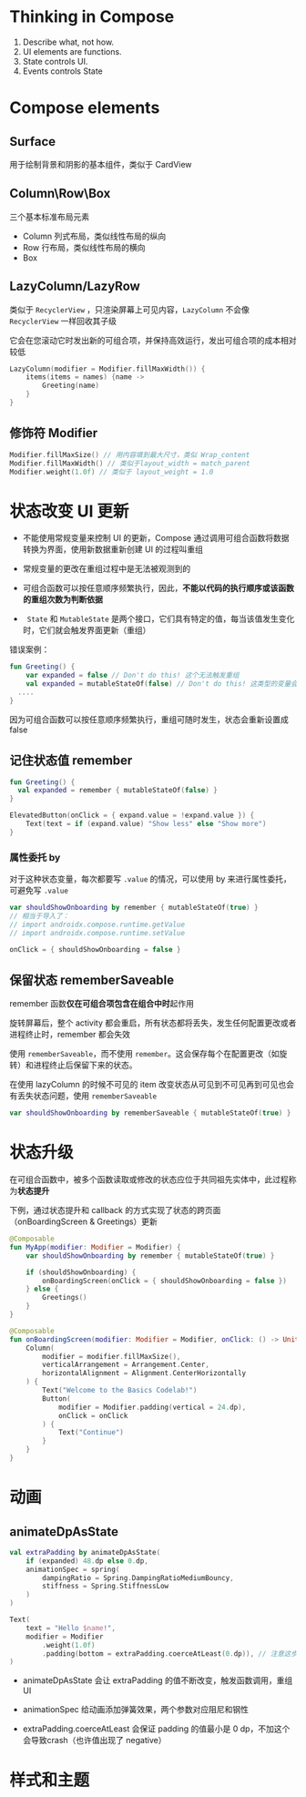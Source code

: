 # Thinking in Compose

1. Describe what, not how.	
2. UI elements are functions.
3. State controls UI.
4. Events controls State



# Compose elements

## Surface 

用于绘制背景和阴影的基本组件，类似于 CardView



## Column\Row\Box

三个基本标准布局元素

- Column 列式布局，类似线性布局的纵向
- Row 行布局，类似线性布局的横向
- Box



## LazyColumn/LazyRow

类似于  `RecyclerView` ，只渲染屏幕上可见内容，`LazyColumn` 不会像 `RecyclerView` 一样回收其子级

它会在您滚动它时发出新的可组合项，并保持高效运行，发出可组合项的成本相对较低

```Kotlin
LazyColumn(modifier = Modifier.fillMaxWidth()) {
    items(items = names) {name ->
        Greeting(name)
    }
}
```





## 修饰符 Modifier

```kotlin
Modifier.fillMaxSize() // 用内容填到最大尺寸，类似 Wrap_content
Modifier.fillMaxWidth() // 类似于layout_width = match_parent
Modifier.weight(1.0f) // 类似于 layout_weight = 1.0
```



# 状态改变 UI 更新

- 不能使用常规变量来控制 UI 的更新，Compose 通过调用可组合函数将数据转换为界面，使用新数据重新创建 UI 的过程叫重组

- 常规变量的更改在重组过程中是无法被观测到的

- 可组合函数可以按任意顺序频繁执行，因此，**不能以代码的执行顺序或该函数的重组次数为判断依据**
- ` State` 和 `MutableState` 是两个接口，它们具有特定的值，每当该值发生变化时，它们就会触发界面更新（重组）

错误案例：

```kotlin
fun Greeting() {
	var expanded = false // Don't do this! 这个无法触发重组
	val expanded = mutableStateOf(false) // Don't do this! 这类型的变量会被 Greating 订阅，发生变化会通知调用改变 UI
  ....
}
```

因为可组合函数可以按任意顺序频繁执行，重组可随时发生，状态会重新设置成 false



## 记住状态值 remember

```kotlin
fun Greeting() {
  val expanded = remember { mutableStateOf(false) }
}

ElevatedButton(onClick = { expand.value = !expand.value }) {
    Text(text = if (expand.value) "Show less" else "Show more")
}
```



### 属性委托 by

对于这种状态变量，每次都要写 `.value` 的情况，可以使用 by 来进行属性委托，可避免写 `.value`

```kotlin
var shouldShowOnboarding by remember { mutableStateOf(true) }
// 相当于导入了：
// import androidx.compose.runtime.getValue
// import androidx.compose.runtime.setValue

onClick = { shouldShowOnboarding = false }
```



## 保留状态 rememberSaveable

remember 函数**仅在可组合项包含在组合中时**起作用

旋转屏幕后，整个 activity 都会重启，所有状态都将丢失，发生任何配置更改或者进程终止时，remember 都会失效

使用 `rememberSaveable`，而不使用 `remember`。这会保存每个在配置更改（如旋转）和进程终止后保留下来的状态。

在使用 lazyColumn 的时候不可见的 item 改变状态从可见到不可见再到可见也会有丢失状态问题，使用 `rememberSaveable`

```kotlin
var shouldShowOnboarding by rememberSaveable { mutableStateOf(true) }
```





# 状态升级

在可组合函数中，被多个函数读取或修改的状态应位于共同祖先实体中，此过程称为**状态提升**



下例，通过状态提升和 callback 的方式实现了状态的跨页面（onBoardingScreen & Greetings）更新

```kotlin
@Composable
fun MyApp(modifier: Modifier = Modifier) {
    var shouldShowOnboarding by remember { mutableStateOf(true) }

    if (shouldShowOnboarding) {
        onBoardingScreen(onClick = { shouldShowOnboarding = false })
    } else {
        Greetings()
    }
}

@Composable
fun onBoardingScreen(modifier: Modifier = Modifier, onClick: () -> Unit) {
    Column(
        modifier = modifier.fillMaxSize(),
        verticalArrangement = Arrangement.Center,
        horizontalAlignment = Alignment.CenterHorizontally
    ) {
        Text("Welcome to the Basics Codelab!")
        Button(
            modifier = Modifier.padding(vertical = 24.dp),
            onClick = onClick
        ) {
            Text("Continue")
        }
    }
}
```





# 动画

## animateDpAsState 

```kotlin
val extraPadding by animateDpAsState(
    if (expanded) 48.dp else 0.dp,
    animationSpec = spring(
        dampingRatio = Spring.DampingRatioMediumBouncy,
        stiffness = Spring.StiffnessLow
    )
)

Text(
    text = "Hello $name!",
    modifier = Modifier
        .weight(1.0f)
        .padding(bottom = extraPadding.coerceAtLeast(0.dp)), // 注意这步
)
```

- animateDpAsState 会让 extraPadding 的值不断改变，触发函数调用，重组 UI

- animationSpec 给动画添加弹簧效果，两个参数对应阻尼和钢性

- extraPadding.coerceAtLeast 会保证 padding 的值最小是 0 dp，不加这个会导致crash（也许值出现了 negative）



# 样式和主题

